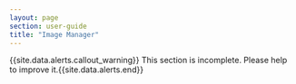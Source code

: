 ```yaml
---
layout: page
section: user-guide
title: "Image Manager"
---
```


{{site.data.alerts.callout_warning}} This section is incomplete. Please help to improve it.{{site.data.alerts.end}} 